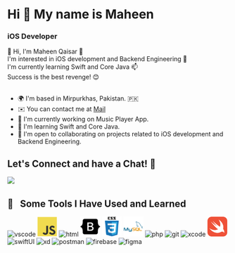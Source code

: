 # Hi 👋 My name is Maheen

<h3> iOS Developer </h3>
👋 Hi, I'm Maheen Qaisar 👀 <br>
I'm interested in iOS development and Backend Engineering 🌱 <br>
I'm currently learning Swift and Core Java 📫 <br>
Success is the best revenge! 😊
<br>
<br>

* 🌍  I'm based in Mirpurkhas, Pakistan. 🇵🇰
* ✉️  You can contact me at [Mail](maheenqaisar123@gmail.com)
* 🚀  I'm currently working on Music Player App.
* 🧠  I'm learning Swift and Core Java.
* 🤝  I'm open to collaborating on projects related to iOS development and Backend Engineering.

## Let's Connect and have a Chat! 💬

<p align="left">
<a href="www.linkedin.com/in/maheen-qaisar/">
  <img height="50" src="https://user-images.githubusercontent.com/46517096/166973395-19676cd8-f8ec-4abf-83ff-da8243505b82.png"/>
</a>
</p> 
  
## 🚀 &nbsp; Some Tools I Have Used and Learned
<p align="left">
<img src="https://cdn.jsdelivr.net/gh/devicons/devicon/icons/vscode/vscode-original.svg" alt="vscode" width="45" height="45"/>
<img src="https://raw.githubusercontent.com/devicons/devicon/master/icons/javascript/javascript-original.svg" alt="javascript" width="45" height="45" />
<img src="https://cdn.jsdelivr.net/gh/devicons/devicon/icons/html5/html5-original.svg" alt="html" width="45" height="45"/>
<img src="https://raw.githubusercontent.com/devicons/devicon/master/icons/bootstrap/bootstrap-plain.svg" alt="bootstrap" width="45" height="45" />
<img src="https://raw.githubusercontent.com/devicons/devicon/master/icons/css3/css3-original-wordmark.svg" alt="css3" width="45" height="45" />
<img src="https://raw.githubusercontent.com/devicons/devicon/master/icons/mysql/mysql-original-wordmark.svg" alt="mysql" width="45" height="45" />
<img src="https://cdn.jsdelivr.net/gh/devicons/devicon/icons/php/php-original.svg" alt="php" width="45" height="45"/>  
<img src="https://cdn.jsdelivr.net/gh/devicons/devicon/icons/git/git-original.svg" alt="git" width="45" height="45"/>
<img src="https://upload.wikimedia.org/wikipedia/en/5/56/Xcode_14_icon.png" alt="xcode" width="45" height="45"/>
<img src="https://raw.githubusercontent.com/github/explore/80688e429a7d4ef2fca1e82350fe8e3517d3494d/topics/swift/swift.png" alt="swift" width="45" height="45"/>
<img src="https://developer.apple.com/assets/elements/icons/swiftui/swiftui-96x96_2x.png" alt="swiftUI" width="45" height="45"/>
<img src="https://upload.wikimedia.org/wikipedia/commons/thumb/c/c2/Adobe_XD_CC_icon.svg/1200px-Adobe_XD_CC_icon.svg.png" alt="xd" width="45" height="45"/>
<img src="https://encrypted-tbn0.gstatic.com/images?q=tbn:ANd9GcS0U7Dimi4I7pd7UFO8abkJt7r8LYQ6Tmbxh7ERzPMmBivudGtiqmdibzpOH3GQglaa-Bk&usqp=CAU" alt="postman" width="45" height="45"/>
<img src="https://miro.medium.com/v2/resize:fit:300/1*R4c8lHBHuH5qyqOtZb3h-w.png" alt="firebase" width="45" height="45"/>
<img src="https://cdn.jsdelivr.net/gh/devicons/devicon/icons/figma/figma-original.svg" alt="figma" width="45" height="45"/>  
</p>

